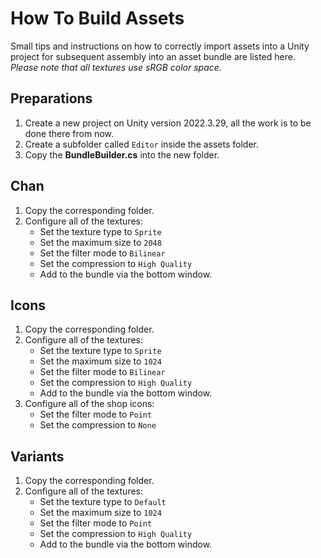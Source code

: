 # How To Build Assets
Small tips and instructions on how to correctly import assets into a Unity project for subsequent assembly into an asset bundle are listed here.
*Please note that all textures use sRGB color space.*

## Preparations
1. Create a new project on Unity version 2022.3.29, all the work is to be done there from now.
2. Create a subfolder called `Editor` inside the assets folder.
3. Copy the **BundleBuilder.cs** into the new folder.

## Chan
1. Copy the corresponding folder.
2. Configure all of the textures:
   * Set the texture type to `Sprite`
   * Set the maximum size to `2048`
   * Set the filter mode to `Bilinear`
   * Set the compression to `High Quality`
   * Add to the bundle via the bottom window.

## Icons
1. Copy the corresponding folder.
2. Configure all of the textures:
   * Set the texture type to `Sprite`
   * Set the maximum size to `1024`
   * Set the filter mode to `Bilinear`
   * Set the compression to `High Quality`
   * Add to the bundle via the bottom window.
3. Configure all of the shop icons:
   * Set the filter mode to `Point`
   * Set the compression to `None`

## Variants
1. Copy the corresponding folder.
2. Configure all of the textures:
   * Set the texture type to `Default`
   * Set the maximum size to `1024`
   * Set the filter mode to `Point`
   * Set the compression to `High Quality`
   * Add to the bundle via the bottom window.
